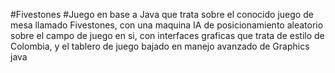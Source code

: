 #Fivestones
#Juego en base a Java que trata sobre el conocido juego de mesa llamado Fivestones, con una maquina IA de posicionamiento aleatorio sobre el campo de juego en si, con interfaces graficas que trata de estilo de Colombia, y el tablero de juego bajado en manejo avanzado de Graphics java
